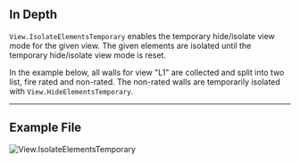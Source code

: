 ## In Depth
`View.IsolateElementsTemporary`  enables the temporary hide/isolate view mode for the given view. The given elements are isolated until the temporary hide/isolate view mode is reset.

In the example below, all walls for view "L1" are collected and split into two list, fire rated and non-rated. The non-rated walls are temporarily isolated with `View.HideElementsTemporary`.
___
## Example File

![View.IsolateElementsTemporary](./Revit.Elements.Views.View.IsolateElementsTemporary_img.jpg)
